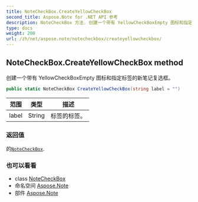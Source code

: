 ```yaml
---
title: NoteCheckBox.CreateYellowCheckBox
second_title: Aspose.Note for .NET API 参考
description: NoteCheckBox 方法. 创建一个带有 YellowCheckBoxEmpty 图标和指定标签的新笔记复选框
type: docs
weight: 200
url: /zh/net/aspose.note/notecheckbox/createyellowcheckbox/
---
```

## NoteCheckBox.CreateYellowCheckBox method

创建一个带有 YellowCheckBoxEmpty 图标和指定标签的新笔记复选框。

```csharp
public static NoteCheckBox CreateYellowCheckBox(string label = "")
```

| 范围 | 类型 | 描述 |
| --- | --- | --- |
| label | String | 标签的标签。 |

### 返回值

的[`NoteCheckBox`](../).

### 也可以看看

* class [NoteCheckBox](../)
* 命名空间 [Aspose.Note](../../notecheckbox/)
* 部件 [Aspose.Note](../../../)


